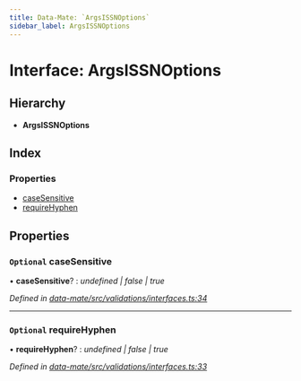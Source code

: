 ```yaml
---
title: Data-Mate: `ArgsISSNOptions`
sidebar_label: ArgsISSNOptions
---
```


# Interface: ArgsISSNOptions

## Hierarchy

* **ArgsISSNOptions**

## Index

### Properties

* [caseSensitive](argsissnoptions.md#optional-casesensitive)
* [requireHyphen](argsissnoptions.md#optional-requirehyphen)

## Properties

### `Optional` caseSensitive

• **caseSensitive**? : *undefined | false | true*

*Defined in [data-mate/src/validations/interfaces.ts:34](https://github.com/terascope/teraslice/blob/b843209f9/packages/data-mate/src/validations/interfaces.ts#L34)*

___

### `Optional` requireHyphen

• **requireHyphen**? : *undefined | false | true*

*Defined in [data-mate/src/validations/interfaces.ts:33](https://github.com/terascope/teraslice/blob/b843209f9/packages/data-mate/src/validations/interfaces.ts#L33)*
